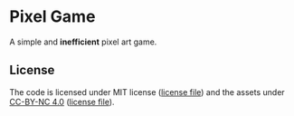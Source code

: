 # Pixel Game

A simple and **inefficient** pixel art game.

## License

The code is licensed under MIT license ([license file](./LICENSE)) and the assets under [CC-BY-NC 4.0](https://creativecommons.org/licenses/by-nc/4.0/legalcode) ([license file](./assets/LICENSE)).
